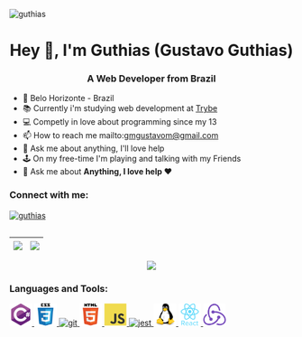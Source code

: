 <p align="left"> <img src="https://komarev.com/ghpvc/?username=guthias&label=Profile%20views&color=0e75b6&style=flat" alt="guthias" /> </p>
<h1 align="center">Hey 👋, I'm Guthias (Gustavo Guthias)</h1>
<h3 align="center">A Web Developer from Brazil</h3>

- 🏡  Belo Horizonte - Brazil
- 📚  Currently i'm studying web development at [Trybe](https://www.betrybe.com/)
- 💻  Competly in love about programming since my 13
- 📫  How to reach me mailto:gmgustavom@gmail.com
- 💬  Ask me about anything, I'll love help 
- 🕹️  On my free-time I'm playing and talking with my Friends
- 💬  Ask me about **Anything, I love help ❤️**

<h3 align="left">Connect with me:</h3>
<p align="left">
<a href="https://linkedin.com/in/guthias" target="blank"><img align="center" src="https://raw.githubusercontent.com/rahuldkjain/github-profile-readme-generator/master/src/images/icons/Social/linked-in-alt.svg" alt="guthias" height="30" width="40" /></a>
</p>

##

| <a href="(https://github.com/guthias"> <img align="center" src="https://github-readme-stats.vercel.app/api?username=guthias&count_private=true&theme=github_dark&show_icons=true" /></a>| <a href="https://github.com/guthias/"><img align="center" src="https://github-readme-stats.vercel.app/api/top-langs/?username=guthias&layout=compact&theme=github_dark&show_icons=true" /></a>|
| ------------- | ------------- |


<p align="center">
  <a href="(https://github.com/guthias"> <img align="center" src="http://github-readme-streak-stats.herokuapp.com?user=guthias&theme=github-dark&date_format=j%20M%5B%20Y%5D&border=FFFFFF" /></a>
</p>


<h3 align="left">Languages and Tools:</h3>
<p align="left"> <a href="https://www.w3schools.com/cs/" target="_blank" rel="noreferrer"> <img src="https://raw.githubusercontent.com/devicons/devicon/master/icons/csharp/csharp-original.svg" alt="csharp" width="40" height="40"/> </a> <a href="https://www.w3schools.com/css/" target="_blank" rel="noreferrer"> <img src="https://raw.githubusercontent.com/devicons/devicon/master/icons/css3/css3-original-wordmark.svg" alt="css3" width="40" height="40"/> </a> <a href="https://git-scm.com/" target="_blank" rel="noreferrer"> <img src="https://www.vectorlogo.zone/logos/git-scm/git-scm-icon.svg" alt="git" width="40" height="40"/> </a> <a href="https://www.w3.org/html/" target="_blank" rel="noreferrer"> <img src="https://raw.githubusercontent.com/devicons/devicon/master/icons/html5/html5-original-wordmark.svg" alt="html5" width="40" height="40"/> </a> <a href="https://developer.mozilla.org/en-US/docs/Web/JavaScript" target="_blank" rel="noreferrer"> <img src="https://raw.githubusercontent.com/devicons/devicon/master/icons/javascript/javascript-original.svg" alt="javascript" width="40" height="40"/> </a> <a href="https://jestjs.io" target="_blank" rel="noreferrer"> <img src="https://www.vectorlogo.zone/logos/jestjsio/jestjsio-icon.svg" alt="jest" width="40" height="40"/> </a> <a href="https://www.linux.org/" target="_blank" rel="noreferrer"> <img src="https://raw.githubusercontent.com/devicons/devicon/master/icons/linux/linux-original.svg" alt="linux" width="40" height="40"/> </a> <a href="https://reactjs.org/" target="_blank" rel="noreferrer"> <img src="https://raw.githubusercontent.com/devicons/devicon/master/icons/react/react-original-wordmark.svg" alt="react" width="40" height="40"/> </a> <a href="https://redux.js.org" target="_blank" rel="noreferrer"> <img src="https://raw.githubusercontent.com/devicons/devicon/master/icons/redux/redux-original.svg" alt="redux" width="40" height="40"/> </a> </p>
